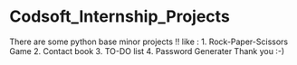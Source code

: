 # Codsoft_Internship_Projects
There are some python base minor projects !! 
like : 1. Rock-Paper-Scissors Game
       2. Contact book 
       3. TO-DO list
       4. Password Generater 
Thank you :-)
